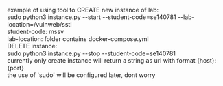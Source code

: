 example of using tool to CREATE new instance of lab: 
<br> sudo python3 instance.py --start --student-code=se140781 --lab-location=/vulnweb/ssti
<br> student-code: mssv
<br> lab-location: folder contains docker-compose.yml
<br> DELETE instance:
<br> sudo python3 instance.py --stop --student-code=se140781
<br> currently only create instance will return a string as url with format {host}:{port}
<br> the use of 'sudo' will be configured later, dont worry